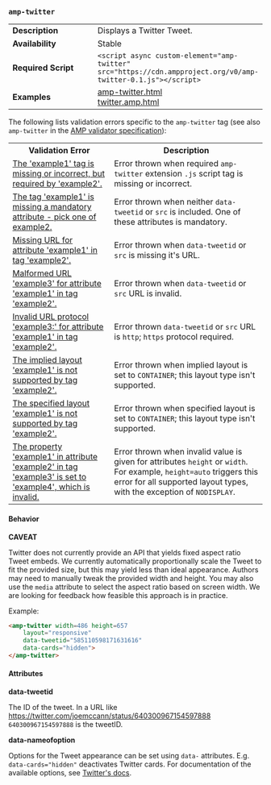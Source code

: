 <!---
Copyright 2015 The AMP HTML Authors. All Rights Reserved.

Licensed under the Apache License, Version 2.0 (the "License");
you may not use this file except in compliance with the License.
You may obtain a copy of the License at

      http://www.apache.org/licenses/LICENSE-2.0

Unless required by applicable law or agreed to in writing, software
distributed under the License is distributed on an "AS-IS" BASIS,
WITHOUT WARRANTIES OR CONDITIONS OF ANY KIND, either express or implied.
See the License for the specific language governing permissions and
limitations under the License.
-->

### <a name="amp-twitter"></a> `amp-twitter`

<table>
  <tr>
    <td width="40%"><strong>Description</strong></td>
    <td>Displays a Twitter Tweet.</td>
  </tr>
  <tr>
    <td width="40%"><strong>Availability</strong></td>
    <td>Stable</td>
  </tr>
  <tr>
    <td width="40%"><strong>Required Script</strong></td>
    <td><code>&lt;script async custom-element="amp-twitter" src="https://cdn.ampproject.org/v0/amp-twitter-0.1.js">&lt;/script></code></td>
  </tr>
  <tr>
    <td width="40%"><strong>Examples</strong></td>
    <td><a href="https://ampbyexample.com/components/amp-twitter">amp-twitter.html</a><br /><a href="https://github.com/ampproject/amphtml/blob/master/examples/twitter.amp.html">twitter.amp.html</a></td>
  </tr>
</table>

The following lists validation errors specific to the `amp-twitter` tag
(see also `amp-twitter` in the [AMP validator specification](https://github.com/ampproject/amphtml/blob/master/validator/validator.protoascii)):

<!---
What does fixed height and fixed width mean for audio layout?
May need to add something to this table based on technical review.
-->

<table>
  <tr>
    <th width="40%"><strong>Validation Error</strong></th>
    <th>Description</th>
  </tr>
  <tr>
    <td width="40%"><a href="https://www.ampproject.org/docs/reference/validation_errors.html#tag-required-by-another-tag-is-missing">The 'example1' tag is missing or incorrect, but required by 'example2'.</a></td>
    <td>Error thrown when required <code>amp-twitter</code> extension <code>.js</code> script tag is missing or incorrect.</td>
  </tr>
  <tr>
    <td width="40%"><a href="https://www.ampproject.org/docs/reference/validation_errors.html#mandatory-attribute-missing">The tag 'example1' is missing a mandatory attribute - pick one of example2.</a></td>
    <td>Error thrown when neither <code>data-tweetid</code> or <code>src</code> is included. One of these attributes is mandatory.</td>
  </tr>
  <tr>
    <td width="40%"><a href="https://www.ampproject.org/docs/reference/validation_errors.html#missing-url">Missing URL for attribute 'example1' in tag 'example2'.</a></td>
    <td>Error thrown when <code>data-tweetid</code> or <code>src</code> is missing it's URL.</td>
  </tr>
  <tr>
    <td width="40%"><a href="https://www.ampproject.org/docs/reference/validation_errors.html#invalid-url">Malformed URL 'example3' for attribute 'example1' in tag 'example2'.</a></td>
    <td>Error thrown when <code>data-tweetid</code> or <code>src</code> URL is invalid.</td>
  </tr>
  <tr>
    <td width="40%"><a href="https://www.ampproject.org/docs/reference/validation_errors.html#invalid-url-protocol">Invalid URL protocol 'example3:' for attribute 'example1' in tag 'example2'.</a></td>
    <td>Error thrown <code>data-tweetid</code> or <code>src</code> URL is <code>http</code>; <code>https</code> protocol required.</td>
  </tr>
  <tr>
    <td width="40%"><a href="https://www.ampproject.org/docs/reference/validation_errors.html#implied-layout-isnt-supported-by-amp-tag">The implied layout 'example1' is not supported by tag 'example2'.</a></td>
    <td>Error thrown when implied layout is set to <code>CONTAINER</code>; this layout type isn't supported.</td>
  </tr>
  <tr>
    <td width="40%"><a href="https://www.ampproject.org/docs/reference/validation_errors.html#specified-layout-isnt-supported-by-amp-tag">The specified layout 'example1' is not supported by tag 'example2'.</a></td>
    <td>Error thrown when specified layout is set to <code>CONTAINER</code>; this layout type isn't supported.</td>
  </tr>
  <tr>
    <td width="40%"><a href="https://www.ampproject.org/docs/reference/validation_errors.html#invalid-property-value">The property 'example1' in attribute 'example2' in tag 'example3' is set to 'example4', which is invalid.</a></td>
    <td>Error thrown when invalid value is given for attributes <code>height</code> or <code>width</code>. For example, <code>height=auto</code> triggers this error for all supported layout types, with the exception of <code>NODISPLAY</code>.</td>
  </tr>
</table>

#### Behavior

**CAVEAT**

Twitter does not currently provide an API that yields fixed aspect ratio Tweet embeds. We currently automatically proportionally scale the Tweet to fit the provided size, but this may yield less than ideal appearance. Authors may need to manually tweak the provided width and height. You may also use the `media` attribute to select the aspect ratio based on screen width. We are looking for feedback how feasible this approach is in practice.

Example:

```html
<amp-twitter width=486 height=657
    layout="responsive"
    data-tweetid="585110598171631616"
    data-cards="hidden">
</amp-twitter>
```

#### Attributes

**data-tweetid**

The ID of the tweet. In a URL like https://twitter.com/joemccann/status/640300967154597888 `640300967154597888` is the tweetID.

**data-nameofoption**

Options for the Tweet appearance can be set using `data-` attributes. E.g. `data-cards="hidden"` deactivates Twitter cards. For documentation of the available options, see [Twitter's docs](https://dev.twitter.com/web/javascript/creating-widgets#create-tweet).

